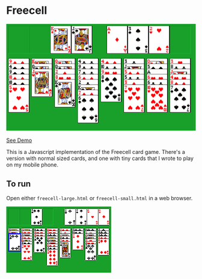 # Freecell

![Screenshot](./freecell-large-screenshot.png?raw=true)

[See Demo](http://alexandercurtis.github.io/freecell/freecell-large.html)

This is a Javascript implementation of the Freecell card game. There's a version with normal sized cards, and one with tiny cards that I wrote to play on my mobile phone.

## To run

Open either `freecell-large.html` or `freecell-small.html` in a web browser.

![Screenshot](./freecell-small-screenshot.png?raw=true)
